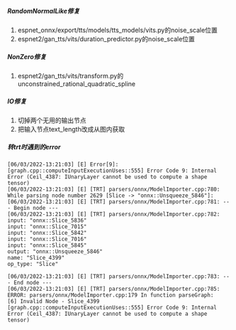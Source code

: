 ##### RandomNormalLike修复
1. espnet_onnx/export/tts/models/tts_models/vits.py的noise_scale位置
2. espnet2/gan_tts/vits/duration_predictor.py的noise_scale位置

##### NonZero修复
1. espnet2/gan_tts/vits/transform.py的unconstrained_rational_quadratic_spline

##### IO修复
1. 切掉两个无用的输出节点
2. 把输入节点text_length改成从图内获取

##### 转trt时遇到的error
```
[06/03/2022-13:21:03] [E] Error[9]: [graph.cpp::computeInputExecutionUses::555] Error Code 9: Internal Error (Ceil_4387: IUnaryLayer cannot be used to compute a shape tensor)
[06/03/2022-13:21:03] [E] [TRT] parsers/onnx/ModelImporter.cpp:780: While parsing node number 2629 [Slice -> "onnx::Unsqueeze_5846"]:
[06/03/2022-13:21:03] [E] [TRT] parsers/onnx/ModelImporter.cpp:781: --- Begin node ---
[06/03/2022-13:21:03] [E] [TRT] parsers/onnx/ModelImporter.cpp:782: input: "onnx::Slice_5836"
input: "onnx::Slice_7015"
input: "onnx::Slice_5842"
input: "onnx::Slice_7016"
input: "onnx::Slice_5845"
output: "onnx::Unsqueeze_5846"
name: "Slice_4399"
op_type: "Slice"

[06/03/2022-13:21:03] [E] [TRT] parsers/onnx/ModelImporter.cpp:783: --- End node ---
[06/03/2022-13:21:03] [E] [TRT] parsers/onnx/ModelImporter.cpp:785: ERROR: parsers/onnx/ModelImporter.cpp:179 In function parseGraph:
[6] Invalid Node - Slice_4399
[graph.cpp::computeInputExecutionUses::555] Error Code 9: Internal Error (Ceil_4387: IUnaryLayer cannot be used to compute a shape tensor)
```